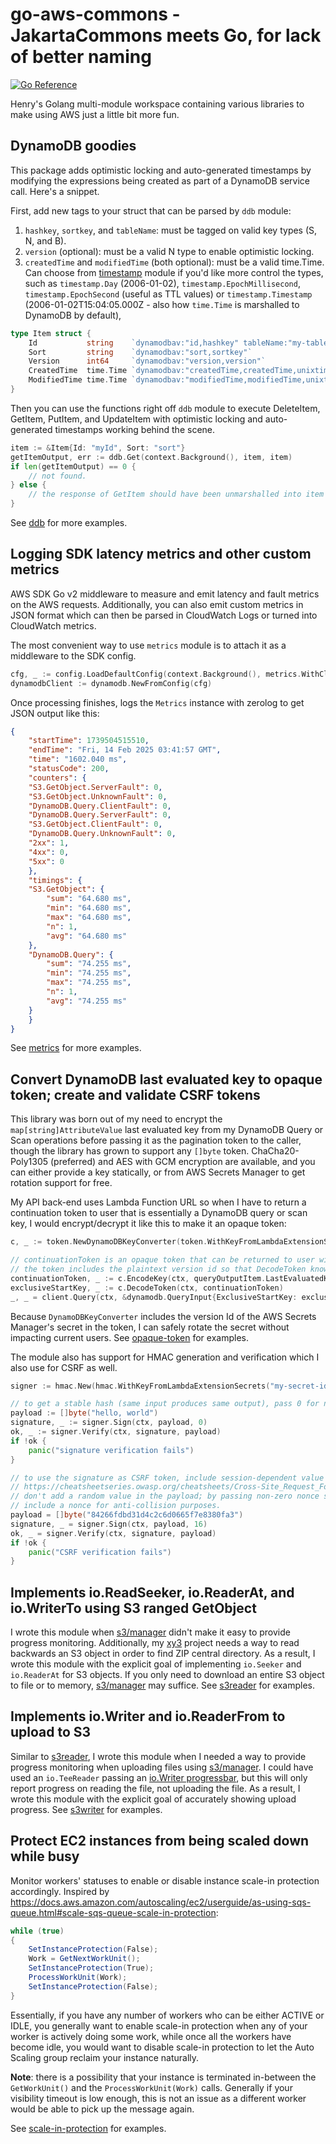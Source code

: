 # go-aws-commons - JakartaCommons meets Go, for lack of better naming

[![Go Reference](https://pkg.go.dev/badge/github.com/nguyengg/go-aws-commons.svg)](https://pkg.go.dev/github.com/nguyengg/go-aws-commons)

Henry's Golang multi-module workspace containing various libraries to make using AWS just a little bit more fun.

## DynamoDB goodies

This package adds optimistic locking and auto-generated timestamps by modifying the expressions being created as part of
a DynamoDB service call. Here's a snippet.

First, add new tags to your struct that can be parsed by `ddb` module:
1. `hashkey`, `sortkey`, and `tableName`: must be tagged on valid key types (S, N, and B).
2. `version` (optional): must be a valid N type to enable optimistic locking.
3. `createdTime` and `modifiedTime` (both optional): must be a valid time.Time. Can choose from
   [timestamp](ddb/timestamp) module if you'd like more control the types, such as `timestamp.Day` (2006-01-02),
   `timestamp.EpochMillisecond`, `timestamp.EpochSecond` (useful as TTL values) or `timestamp.Timestamp`
   (2006-01-02T15:04:05.000Z - also how `time.Time` is marshalled to DynamoDB by default),
```go
type Item struct {
	Id           string    `dynamodbav:"id,hashkey" tableName:"my-table"`
	Sort         string    `dynamodbav:"sort,sortkey"`
	Version      int64     `dynamodbav:"version,version"`
	CreatedTime  time.Time `dynamodbav:"createdTime,createdTime,unixtime"`
	ModifiedTime time.Time `dynamodbav:"modifiedTime,modifiedTime,unixtime"`
}
```

Then you can use the functions right off `ddb` module to execute DeleteItem, GetItem, PutItem, and UpdateItem with
optimistic locking and auto-generated timestamps working behind the scene.
```go
item := &Item{Id: "myId", Sort: "sort"}
getItemOutput, err := ddb.Get(context.Background(), item, item)
if len(getItemOutput) == 0 {
	// not found.
} else {
	// the response of GetItem should have been unmarshalled into item for me.
}
```

See [ddb](ddb) for more examples.

## Logging SDK latency metrics and other custom metrics

AWS SDK Go v2 middleware to measure and emit latency and fault metrics on the AWS requests. Additionally, you can also
emit custom metrics in JSON format which can then be parsed in CloudWatch Logs or turned into CloudWatch metrics.

The most convenient way to use `metrics` module is to attach it as a middleware to the SDK config.
```go
cfg, _ := config.LoadDefaultConfig(context.Background(), metrics.WithClientSideMetrics())
dynamodbClient := dynamodb.NewFromConfig(cfg)
```

Once processing finishes, logs the `Metrics` instance with zerolog to get JSON output like this:
```json
{
    "startTime": 1739504515510,
    "endTime": "Fri, 14 Feb 2025 03:41:57 GMT",
    "time": "1602.040 ms",
    "statusCode": 200,
    "counters": {
	"S3.GetObject.ServerFault": 0,
	"S3.GetObject.UnknownFault": 0,
	"DynamoDB.Query.ClientFault": 0,
	"DynamoDB.Query.ServerFault": 0,
	"S3.GetObject.ClientFault": 0,
	"DynamoDB.Query.UnknownFault": 0,
	"2xx": 1,
	"4xx": 0,
	"5xx": 0
    },
    "timings": {
	"S3.GetObject": {
	    "sum": "64.680 ms",
	    "min": "64.680 ms",
	    "max": "64.680 ms",
	    "n": 1,
	    "avg": "64.680 ms"
	},
	"DynamoDB.Query": {
	    "sum": "74.255 ms",
	    "min": "74.255 ms",
	    "max": "74.255 ms",
	    "n": 1,
	    "avg": "74.255 ms"
	}
    }
}
```

See [metrics](metrics) for more examples.

## Convert DynamoDB last evaluated key to opaque token; create and validate CSRF tokens

This library was born out of my need to encrypt the `map[string]AttributeValue` last evaluated key from my DynamoDB
Query or Scan operations before passing it as the pagination token to the caller, though the library has grown to
support any `[]byte` token. ChaCha20-Poly1305 (preferred) and AES with GCM encryption are available, and you can either
provide a key statically, or from AWS Secrets Manager to get rotation support for free.

My API back-end uses Lambda Function URL so when I have to return a continuation token to user that is essentially a
DynamoDB query or scan key, I would encrypt/decrypt it like this to make it an opaque token:
```go
c, _ := token.NewDynamoDBKeyConverter(token.WithKeyFromLambdaExtensionSecrets("my-secret-id"))

// continuationToken is an opaque token that can be returned to user without leaking details about the table.
// the token includes the plaintext version id so that DecodeToken knows which key to use.
continuationToken, _ := c.EncodeKey(ctx, queryOutputItem.LastEvaluatedKey)
exclusiveStartKey, _ := c.DecodeToken(ctx, continuationToken)
_, _ = client.Query(ctx, &dynamodb.QueryInput{ExclusiveStartKey: exclusiveStartKey})
```

Because `DynamoDBKeyConverter` includes the version Id of the AWS Secrets Manager's secret in the token, I can safely
rotate the secret without impacting current users. See [opaque-token](opaque-token) for examples.

The module also has support for HMAC generation and verification which I also use for CSRF as well.
```go
signer := hmac.New(hmac.WithKeyFromLambdaExtensionSecrets("my-secret-id"))

// to get a stable hash (same input produces same output), pass 0 for nonce size.
payload := []byte("hello, world")
signature, _ := signer.Sign(ctx, payload, 0)
ok, _ := signer.Verify(ctx, signature, payload)
if !ok {
	panic("signature verification fails")
}

// to use the signature as CSRF token, include session-dependent value according to
// https://cheatsheetseries.owasp.org/cheatsheets/Cross-Site_Request_Forgery_Prevention_Cheat_Sheet.html#pseudo-code-for-implementing-hmac-csrf-tokens.
// don't add a random value in the payload; by passing non-zero nonce size, the generated token will already
// include a nonce for anti-collision purposes.
payload = []byte("84266fdbd31d4c2c6d0665f7e8380fa3")
signature, _ = signer.Sign(ctx, payload, 16)
ok, _ = signer.Verify(ctx, signature, payload)
if !ok {
	panic("CSRF verification fails")
}
```

## Implements io.ReadSeeker, io.ReaderAt, and io.WriterTo using S3 ranged GetObject

I wrote this module when [s3/manager](https://pkg.go.dev/github.com/aws/aws-sdk-go-v2/feature/s3/manager) didn't make it
easy to provide progress monitoring. Additionally, my [xy3](https://github.com/nguyengg/xy3) project needs a way to read
backwards an S3 object in order to find ZIP central directory. As a result, I wrote this module with the explicit goal
of implementing `io.Seeker` and `io.ReaderAt` for S3 objects. If you only need to download an entire S3 object to file
or to memory, [s3/manager](https://pkg.go.dev/github.com/aws/aws-sdk-go-v2/feature/s3/manager) may suffice. See
[s3reader](s3reader) for examples.

## Implements io.Writer and io.ReaderFrom to upload to S3

Similar to [s3reader](s3reader), I wrote this module when I needed a way to provide progress monitoring when uploading
files using [s3/manager](https://pkg.go.dev/github.com/aws/aws-sdk-go-v2/feature/s3/manager). I could have used an
`io.TeeReader` passing an [io.Writer progressbar](https://github.com/schollz/progressbar), but this will only report
progress on reading the file, not uploading the file. As a result, I wrote this module with the explicit goal of
accurately showing upload progress. See [s3writer](s3writer) for examples.

## Protect EC2 instances from being scaled down while busy

Monitor workers' statuses to enable or disable instance scale-in protection accordingly. Inspired by
https://docs.aws.amazon.com/autoscaling/ec2/userguide/as-using-sqs-queue.html#scale-sqs-queue-scale-in-protection:

```java
while (true)
{
    SetInstanceProtection(False);
    Work = GetNextWorkUnit();
    SetInstanceProtection(True);
    ProcessWorkUnit(Work);
    SetInstanceProtection(False);
}
```

Essentially, if you have any number of workers who can be either ACTIVE or IDLE, you generally want to enable scale-in
protection when any of your worker is actively doing some work, while once all the workers have become idle, you would
want to disable scale-in protection to let the Auto Scaling group reclaim your instance naturally.

**Note**: there is a possibility that your instance is terminated in-between the `GetWorkUnit()` and the
`ProcessWorkUnit(Work)` calls. Generally if your visibility timeout is low enough, this is not an issue as a different
worker would be able to pick up the message again.

See [scale-in-protection](scale-in-protection) for examples.
